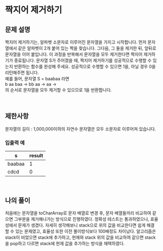 # 짝지어 제거하기

## 문제 설명
짝지어 제거하기는, 알파벳 소문자로 이루어진 문자열을 가지고 시작합니다. 먼저 문자열에서 같은 알파벳이 2개 붙어 있는 짝을 찾습니다. 그다음, 그 둘을 제거한 뒤, 앞뒤로 문자열을 이어 붙입니다. 이 과정을 반복해서 문자열을 모두 제거한다면 짝지어 제거하기가 종료됩니다. 문자열 S가 주어졌을 때, 짝지어 제거하기를 성공적으로 수행할 수 있는지 반환하는 함수를 완성해 주세요. 성공적으로 수행할 수 있으면 1을, 아닐 경우 0을 리턴해주면 됩니다.
<br>
예를 들어, 문자열 S = baabaa 라면
<br>
b aa baa → bb aa → aa →
<br>
의 순서로 문자열을 모두 제거할 수 있으므로 1을 반환합니다.

<br>

## 제한사항
문자열의 길이 : 1,000,000이하의 자연수
문자열은 모두 소문자로 이루어져 있습니다.
<br>
### 입출력 예
| s      | result |
|--------|--------|
| baabaa | 1      |
| cdcd   | 0      |

<br>

## 나의 풀이
처음에는 문자열을 toCharArray로 문자 배열로 변경 후, 문자 배열들끼리 비교하여 같으면 그부분을 제거해나가는 방식으로 진행하였다. 정확성 테스트는 통과하였으나, 효율성에서 문제가 생겼다. 자세히 생각해보니 stack으로 위의 값을 비교한다면 쉽게 해결할 수 있는 문제였고, 효율성 또한 이전 풀이방식보다 100배정도 차이났다. 알고리즘은 stack이 비었으면 stack에 추가하고, 현재와 stack 위의 값을 비교하여 같으면 stack을 pop하고 다르면 stack에 현재 값을 추가하는 방식을 채택하였다.